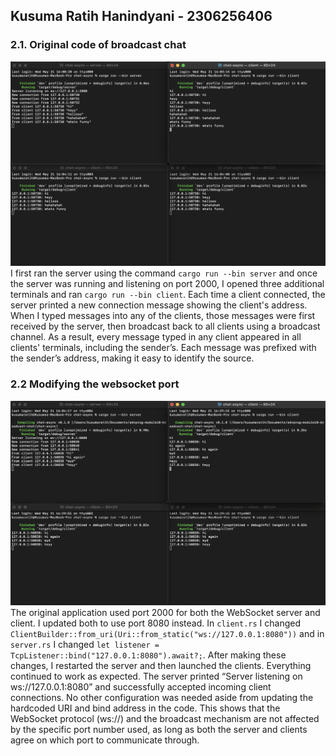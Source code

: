 ## Kusuma Ratih Hanindyani - 2306256406

### 2.1. Original code of broadcast chat
![](images/broadcast1.png)
I first ran the server using the command `cargo run --bin server` and once the server was running and listening on port 2000, I opened three additional terminals and ran `cargo run --bin client`.
Each time a client connected, the server printed a new connection message showing the client's address. 
When I typed messages into any of the clients, those messages were first received by the server, then broadcast back to all clients using a broadcast channel. 
As a result, every message typed in any client appeared in all clients' terminals, including the sender’s. 
Each message was prefixed with the sender’s address, making it easy to identify the source.

### 2.2 Modifying the websocket port
![](images/broadcast2.png)
The original application used port 2000 for both the WebSocket server and client. 
I updated both to use port 8080 instead.
In `client.rs` I changed ```ClientBuilder::from_uri(Uri::from_static("ws://127.0.0.1:8080"))``` and
in `server.rs` I changed ```let listener = TcpListener::bind("127.0.0.1:8080").await?;```.
After making these changes, I restarted the server and then launched the clients.
Everything continued to work as expected. 
The server printed “Server listening on ws://127.0.0.1:8080” and successfully accepted incoming client connections.
No other configuration was needed aside from updating the hardcoded URI and bind address in the code. 
This shows that the WebSocket protocol (ws://) and the broadcast mechanism are not affected by the specific port number used, as long as both the server and clients agree on which port to communicate through.
